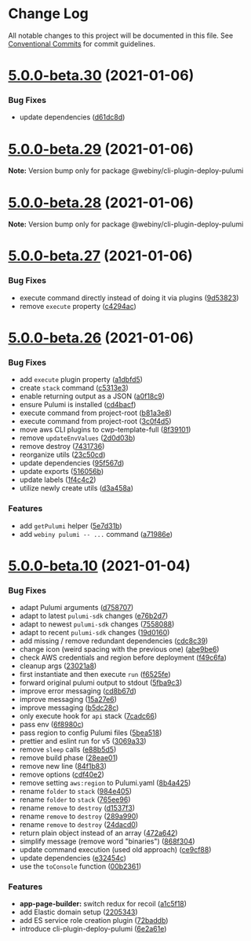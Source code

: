 # Change Log

All notable changes to this project will be documented in this file.
See [Conventional Commits](https://conventionalcommits.org) for commit guidelines.

# [5.0.0-beta.30](https://github.com/webiny/webiny-js/compare/v5.0.0-beta.29...v5.0.0-beta.30) (2021-01-06)


### Bug Fixes

* update dependencies ([d61dc8d](https://github.com/webiny/webiny-js/commit/d61dc8d454c5073f7553a3f5873b7c1e5ee578fb))





# [5.0.0-beta.29](https://github.com/webiny/webiny-js/compare/v5.0.0-beta.28...v5.0.0-beta.29) (2021-01-06)

**Note:** Version bump only for package @webiny/cli-plugin-deploy-pulumi





# [5.0.0-beta.28](https://github.com/webiny/webiny-js/compare/v5.0.0-beta.27...v5.0.0-beta.28) (2021-01-06)

**Note:** Version bump only for package @webiny/cli-plugin-deploy-pulumi





# [5.0.0-beta.27](https://github.com/webiny/webiny-js/compare/v5.0.0-beta.26...v5.0.0-beta.27) (2021-01-06)


### Bug Fixes

* execute command directly instead of doing it via plugins ([9d53823](https://github.com/webiny/webiny-js/commit/9d538234076600bece10178ab8dd489051a7ca28))
* remove `execute` property ([c4294ac](https://github.com/webiny/webiny-js/commit/c4294acf2ea1426bd65afe63f49e06ef6fc44281))





# [5.0.0-beta.26](https://github.com/webiny/webiny-js/compare/v5.0.0-beta.25...v5.0.0-beta.26) (2021-01-06)


### Bug Fixes

* add `execute` plugin property ([a1dbfd5](https://github.com/webiny/webiny-js/commit/a1dbfd524c9903f88277cf5e30a0b9bfdd65c5d7))
* create `stack` command ([c5313e3](https://github.com/webiny/webiny-js/commit/c5313e3cb7aaf870fdf6704a56922d2fae188660))
* enable returning output as a JSON ([a0f18c9](https://github.com/webiny/webiny-js/commit/a0f18c9b2f2727d7c306f1b6a51b44484ff377e4))
* ensure Pulumi is installed ([cd4bacf](https://github.com/webiny/webiny-js/commit/cd4bacf042285ac0cf3c2756fb30c8d72be42a8e))
* execute command from project-root ([b81a3e8](https://github.com/webiny/webiny-js/commit/b81a3e85377536c6a3a8b2bc1cd843367d5fcd1e))
* execute command from project-root ([3c0f4d5](https://github.com/webiny/webiny-js/commit/3c0f4d5fd3e0ed021283ba4f26e56210fb33fe39))
* move aws CLI plugins to cwp-template-full ([8f39101](https://github.com/webiny/webiny-js/commit/8f391019ff18c3e06d90c4a7cfe141f4277c6bdb))
* remove `updateEnvValues` ([2d0d03b](https://github.com/webiny/webiny-js/commit/2d0d03b668d2ae6185a25cc0197dfcceb1edd496))
* remove destroy ([7431736](https://github.com/webiny/webiny-js/commit/7431736327676af62a62770ec0486d4c0d91ef9e))
* reorganize utils ([23c50cd](https://github.com/webiny/webiny-js/commit/23c50cd75e083fd9d867b93d0cc8482f76ab2e66))
* update dependencies ([95f567d](https://github.com/webiny/webiny-js/commit/95f567df98d00596b3a52484b765ffcc28af11f3))
* update exports ([516056b](https://github.com/webiny/webiny-js/commit/516056bcbd2cda025980e1f513fff069eaedda97))
* update labels ([1f4c4c2](https://github.com/webiny/webiny-js/commit/1f4c4c2a58d720bae76e2b78088c9246df0924ad))
* utilize newly create utils ([d3a458a](https://github.com/webiny/webiny-js/commit/d3a458a166823a30e3fa37a3ba1ad3a4596940cb))


### Features

* add `getPulumi` helper ([5e7d31b](https://github.com/webiny/webiny-js/commit/5e7d31b8abc97514352fae132d40670231dbc580))
* add `webiny pulumi -- ...` command ([a71986e](https://github.com/webiny/webiny-js/commit/a71986ec8d922e584dbb532981aa8a5f78cce305))





# [5.0.0-beta.10](https://github.com/webiny/webiny-js/compare/v4.14.0...v5.0.0-beta.10) (2021-01-04)


### Bug Fixes

* adapt Pulumi arguments ([d758707](https://github.com/webiny/webiny-js/commit/d7587079cc5955681bf0d5953a2d67ad788b66c9))
* adapt to latest `pulumi-sdk` changes ([e76b2d7](https://github.com/webiny/webiny-js/commit/e76b2d79d854cb05ba035c69849cb2cac59de54e))
* adapt to newest `pulumi-sdk` changes ([7558088](https://github.com/webiny/webiny-js/commit/7558088010e9f9691acffadec18f656f5728dee0))
* adapt to recent `pulumi-sdk` changes ([19d0160](https://github.com/webiny/webiny-js/commit/19d0160570a41950e955e2fc4e494f7732896040))
* add missing / remove redundant dependencies ([cdc8c39](https://github.com/webiny/webiny-js/commit/cdc8c3980890834f4c4d0d6beee372525f18cad6))
* change icon (weird spacing with the previous one) ([abe9be6](https://github.com/webiny/webiny-js/commit/abe9be621b9a3abd1bbb1e01f8f4b14959ddaf22))
* check AWS credentials and region before deployment ([f49c6fa](https://github.com/webiny/webiny-js/commit/f49c6fa5855274c7c3a4a9310eb416d25c2e05c2))
* cleanup args ([23021a8](https://github.com/webiny/webiny-js/commit/23021a8c29f8aace81392bf87331753f0ceb0ef9))
* first instantiate and then execute `run` ([f6525fe](https://github.com/webiny/webiny-js/commit/f6525fed1088dec877c53562ba2fd32b24dba0e9))
* forward original pulumi output to stdout ([5fba9c3](https://github.com/webiny/webiny-js/commit/5fba9c35b3f4b3b9eb90bc50add7c22b4b2f631f))
* improve error messaging ([cd8b67d](https://github.com/webiny/webiny-js/commit/cd8b67d3be687aada6cf1fc70b18a0a4c03b3b99))
* improve messaging ([15a27e6](https://github.com/webiny/webiny-js/commit/15a27e665e03d225d2e413e42f5efc7d1e68487d))
* improve messaging ([b5dc28c](https://github.com/webiny/webiny-js/commit/b5dc28c36b7b8ecd14be5e27ea4b3e704d082414))
* only execute hook for `api` stack ([7cadc66](https://github.com/webiny/webiny-js/commit/7cadc6680e2f934d627402e01cce0c89883c2d28))
* pass env ([6f8980c](https://github.com/webiny/webiny-js/commit/6f8980c991c7cbcd4b0c45d40718ff5d40bc44fa))
* pass region to config Pulumi files ([5bea518](https://github.com/webiny/webiny-js/commit/5bea5189729ccc0c528a3c590a4ca82849ba1b17))
* prettier and eslint run for v5 ([3069a33](https://github.com/webiny/webiny-js/commit/3069a33ccef2fd3767818b274a730df28cecaf5b))
* remove `sleep` calls ([e88b5d5](https://github.com/webiny/webiny-js/commit/e88b5d580521a5fb0bbf7c6352590830660c3670))
* remove build phase ([28eae01](https://github.com/webiny/webiny-js/commit/28eae011821e314ae5a809f536f9ccdff2f13d96))
* remove new line ([84f1b83](https://github.com/webiny/webiny-js/commit/84f1b833a5e9d6e2d2c398c87ef066fd4a65a3cc))
* remove options ([cdf40e2](https://github.com/webiny/webiny-js/commit/cdf40e2bc7bb32425f47b3a0c9d7fd8d8ed41531))
* remove setting `aws:region` to Pulumi.yaml ([8b4a425](https://github.com/webiny/webiny-js/commit/8b4a425d38f8c329f2abd693c2cf4a8029eac098))
* rename `folder` to `stack` ([984e405](https://github.com/webiny/webiny-js/commit/984e40556c8c43332982ce9c1113eac069d5b55f))
* rename `folder` to `stack` ([765ee96](https://github.com/webiny/webiny-js/commit/765ee96478ec620f8ca4ef54df7eb2f9317750a2))
* rename `remove` to `destroy` ([d1537f3](https://github.com/webiny/webiny-js/commit/d1537f301ae0f0fd8b740faf11f94eaf8f92d5f4))
* rename `remove` to `destroy` ([289a990](https://github.com/webiny/webiny-js/commit/289a99011c0af401e318b92e31c2cb42d2cbf162))
* rename `remove` to `destroy` ([24dacd0](https://github.com/webiny/webiny-js/commit/24dacd05e7661624515fc9e657c9e080e568f66e))
* return plain object instead of an array ([472a642](https://github.com/webiny/webiny-js/commit/472a642a36078d88033d3b714f64d8fdc9400738))
* simplify message (remove word "binaries") ([868f304](https://github.com/webiny/webiny-js/commit/868f3042b7dd7b68cf86cc5db11f717f26be8248))
* update command execution (used old approach) ([ce9cf88](https://github.com/webiny/webiny-js/commit/ce9cf88d8fb29047d96f2f76775d779dc7473750))
* update dependencies ([e32454c](https://github.com/webiny/webiny-js/commit/e32454c14c95f5a5f5ee4114126fd3b92020346c))
* use the `toConsole` function ([00b2361](https://github.com/webiny/webiny-js/commit/00b23611cc60c9b9ba17e10304605062a456cc59))


### Features

* **app-page-builder:** switch redux for recoil ([a1c5f18](https://github.com/webiny/webiny-js/commit/a1c5f18e271d27a6e65a912014de66dc048741a9))
* add Elastic domain setup ([2205343](https://github.com/webiny/webiny-js/commit/220534345830ce216bc82667f2d3d6390df8d9e8))
* add ES service role creation plugin ([72baddb](https://github.com/webiny/webiny-js/commit/72baddbe1ff89a0cff0047508183f0678988bb53))
* introduce cli-plugin-deploy-pulumi ([6e2a61e](https://github.com/webiny/webiny-js/commit/6e2a61e04b99322e7dbe00e41836fda101fcdc89))

